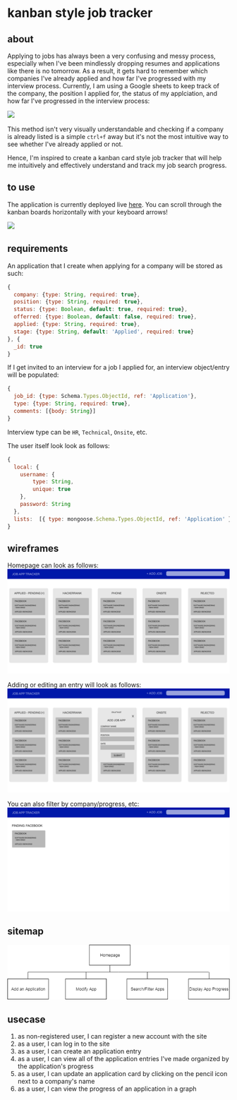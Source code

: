 # kanban style job tracker

## about

Applying to jobs has always been a very confusing and messy process, especially when I've been mindlessly dropping resumes and applications like there is no tomorrow. As a result, it gets hard to remember which companies I've already applied and how far I've progressed with my interview process. Currently, I am using a Google sheets to keep track of the company, the position I applied for, the status of my applciation, and how far I've progressed in the interview process: 

<img src="https://i.gyazo.com/f5eeb66a01414ffc5f0443b61967cab8.png">

This method isn't very visually understandable and checking if a company is already listed is a simple `ctrl+f` away but it's not the most intuitive way to see whether I've already applied or not.

Hence, I'm inspired to create a kanban card style job tracker that will help me intuitively and effectively understand and track my job search progress.

## to use
The application is currently deployed live <a href="http://linserv1.cims.nyu.edu:24513/">here</a>. You can scroll through the kanban boards horizontally with your keyboard arrows!

<img src="https://i.gyazo.com/65277f98c1f9d62af0fbd5aa66a4d56c.gif">

## requirements

An application that I create when applying for a company will be stored as such:
```javascript
{
  company: {type: String, required: true},
  position: {type: String, required: true},
  status: {type: Boolean, default: true, required: true},
  offerred: {type: Boolean, default: false, required: true},
  applied: {type: String, required: true},
  stage: {type: String, default: 'Applied', required: true}
}, {
  _id: true
}
```

If I get invited to an interview for a job I applied for, an interview object/entry will be populated:
```javascript
{
  job_id: {type: Schema.Types.ObjectId, ref: 'Application'},
  type: {type: String, required: true},
  comments: [{body: String}]
}
```
Interview type can be `HR`, `Technical`, `Onsite`, etc.

The user itself look look as follows:
```javascript
{
  local: {
  	username: {
  		type: String,
  		unique: true
  	},
  	password: String
  },
  lists:  [{ type: mongoose.Schema.Types.ObjectId, ref: 'Application' }]
}
```

## wireframes
Homepage can look as follows:
<img src="public/img/homepage.png">

Adding or editing an entry will look as follows:
<img src="public/img/add.png">

You can also filter by company/progress, etc:
<img src="public/img/filter.png">

## sitemap
<img src="public/img/sitemap.png">

## usecase
1. as non-registered user, I can register a new account with the site
2. as a user, I can log in to the site
3. as a user, I can create an application entry
4. as a user, I can view all of the application entries I've made organized by the application's progress
5. as a user, I can update an application card by clicking on the pencil icon next to a company's name
6. as a user, I can view the progress of an application in a graph
